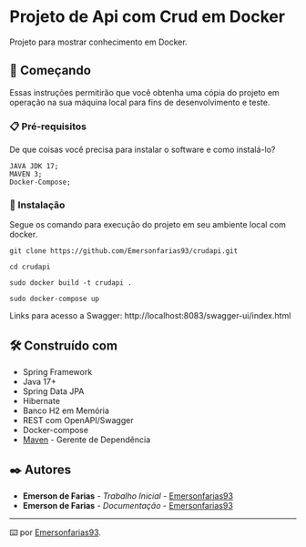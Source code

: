 # Projeto de Api com Crud em Docker

Projeto para mostrar conhecimento em Docker.

## 🚀 Começando

Essas instruções permitirão que você obtenha uma cópia do projeto em operação na sua máquina local para fins de desenvolvimento e teste.

### 📋 Pré-requisitos

De que coisas você precisa para instalar o software e como instalá-lo?

```
JAVA JDK 17; 
MAVEN 3; 
Docker-Compose;  
```

### 🔧 Instalação
 
Segue os comando para execução do projeto em seu ambiente local com docker.

```shell
git clone https://github.com/Emersonfarias93/crudapi.git

cd crudapi

sudo docker build -t crudapi .

sudo docker-compose up
```
Links para acesso a Swagger: http://localhost:8083/swagger-ui/index.html

## 🛠️ Construído com

* Spring Framework
* Java 17+
* Spring Data JPA
* Hibernate
* Banco H2 em Memória
* REST com OpenAPI/Swagger
* Docker-compose
* [Maven](https://maven.apache.org/) - Gerente de Dependência

## ✒️ Autores

* **Emerson de Farias** - *Trabalho Inicial* - [Emersonfarias93](https://github.com/Emersonfarias93)
* **Emerson de Farias** - *Documentação* - [Emersonfarias93](https://github.com/Emersonfarias93)

---
⌨️ por [Emersonfarias93](https://gist.github.com/Emersonfarias93).